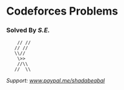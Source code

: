 # Codeforces Problems

### Solved By _S.E._
```
    // //  
   // //        
   \\//       
    \>>      
    //\\      
   //  \\
```
_Support: www.paypal.me/shadabeqbal_
